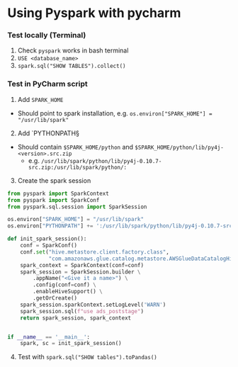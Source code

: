 # Using Pyspark with pycharm

### Test locally (Terminal)

1) Check `pyspark` works in bash terminal
2) `USE <database_name>`
3) `spark.sql("SHOW TABLES").collect()`

### Test in PyCharm script
1) Add `SPARK_HOME`
- Should point to spark installation, e.g. `os.environ["SPARK_HOME"] = "/usr/lib/spark"`

2) Add `PYTHONPATH§
- Should contain `$SPARK_HOME/python` and `$SPARK_HOME/python/lib/py4j-<version>.src.zip`
  * e.g. `/usr/lib/spark/python/lib/py4j-0.10.7-src.zip:/usr/lib/spark/python/:`

3) Create the spark session
```python
from pyspark import SparkContext
from pyspark import SparkConf
from pyspark.sql.session import SparkSession

os.environ["SPARK_HOME"] = "/usr/lib/spark"
os.environ["PYTHONPATH"] += ':/usr/lib/spark/python/lib/py4j-0.10.7-src.zip:/usr/lib/spark/python/:'

def init_spark_session():
    conf = SparkConf()
    conf.set("hive.metastore.client.factory.class",
             "com.amazonaws.glue.catalog.metastore.AWSGlueDataCatalogHiveClientFactory")
    spark_context = SparkContext(conf=conf)
    spark_session = SparkSession.builder \
        .appName("<Give it a name>") \
        .config(conf=conf) \
        .enableHiveSupport() \
        .getOrCreate()
    spark_session.sparkContext.setLogLevel('WARN')
    spark_session.sql(f"use ads_poststage")
    return spark_session, spark_context


if __name__ == '__main__':
    spark, sc = init_spark_session()
```
4) Test with `spark.sql("SHOW tables").toPandas()`
